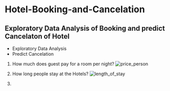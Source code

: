 # Hotel-Booking-and-Cancelation
## Exploratory Data Analysis of Booking and predict Cancelaton of Hotel
- Exploratory Data Analysis
- Predict Cancelation

1. How much does guest pay for a room per night?
![price_person](https://user-images.githubusercontent.com/76864608/182549397-f818beb3-5f06-40a9-a079-6ed3a7815cf5.png)

2. How long people stay at the Hotels?
![length_of_stay](https://user-images.githubusercontent.com/76864608/182549572-c7d20c28-c358-4228-8391-f66c48453c62.png)

3. 
